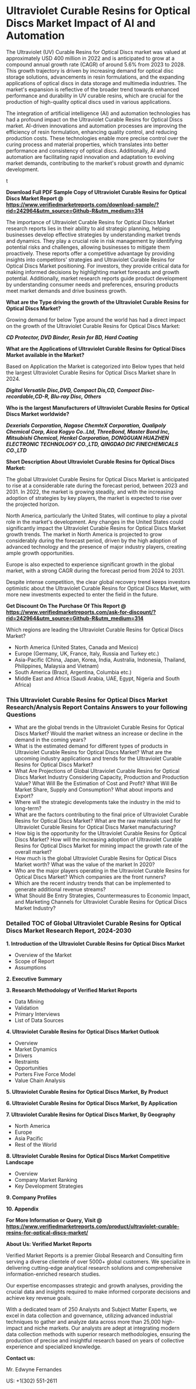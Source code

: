 <meta name="title" content="Global Ultraviolet Curable Resins for Optical Discs Market Impact of AI and Automation"><meta name="description" content="The Ultraviolet (UV) Curable Resins for Optical Discs market was valued at approximately USD 400 million in 2022 and is anticipated to grow at a compound annual growth"><meta name="title" content="Ultraviolet Curable Resins for Optical Discs Market Size, Share, Scope, Trends, Growth, Opportunities, Analysis, Forecast"><h1>Ultraviolet Curable Resins for Optical Discs Market Impact of AI and Automation</h1><p>The Ultraviolet (UV) Curable Resins for Optical Discs market was valued at approximately USD 400 million in 2022 and is anticipated to grow at a compound annual growth rate (CAGR) of around 5.6% from 2023 to 2028. This growth trajectory is driven by increasing demand for optical disc storage solutions, advancements in resin formulations, and the expanding applications of optical discs in data storage and multimedia industries. The market's expansion is reflective of the broader trend towards enhanced performance and durability in UV curable resins, which are crucial for the production of high-quality optical discs used in various applications.</p><p>The integration of artificial intelligence (AI) and automation technologies has had a profound impact on the Ultraviolet Curable Resins for Optical Discs market. AI-driven innovations and automation processes are improving the efficiency of resin formulation, enhancing quality control, and reducing production costs. These technologies enable more precise control over the curing process and material properties, which translates into better performance and consistency of optical discs. Additionally, AI and automation are facilitating rapid innovation and adaptation to evolving market demands, contributing to the market's robust growth and dynamic development.</p>t</p><p id="" class=""><strong>Download Full PDF Sample Copy of Ultraviolet Curable Resins for Optical Discs Market Report @ <a href="https://www.verifiedmarketreports.com/download-sample/?rid=242964&utm_source=Github-R&utm_medium=314" target="_blank">https://www.verifiedmarketreports.com/download-sample/?rid=242964&utm_source=Github-R&utm_medium=314</a></strong></p><p>The importance of&nbsp;Ultraviolet Curable Resins for Optical Discs Market research reports lies in their ability to aid strategic planning, helping businesses develop effective strategies by understanding market trends and dynamics. They play a crucial role in risk management by identifying potential risks and challenges, allowing businesses to mitigate them proactively. These reports offer a competitive advantage by providing insights into competitors' strategies and Ultraviolet Curable Resins for Optical Discs Market positioning. For investors, they provide critical data for making informed decisions by highlighting market forecasts and growth potential. Additionally, market research reports guide product development by understanding consumer needs and preferences, ensuring products meet market demands and drive business growth.</p><p><strong>What are the&nbsp;Type driving the growth of the Ultraviolet Curable Resins for Optical Discs Market?</strong></p><p id="" class="">Growing demand for below Type around the world has had a direct impact on the growth of the Ultraviolet Curable Resins for Optical Discs Market:</p><em><strong>CD Protector, DVD Binder, Resin for BD, Hard Coating</strong></em></p><strong>What are the&nbsp;Applications&nbsp;of Ultraviolet Curable Resins for Optical Discs Market available in the Market?</strong></p><p id="" class="">Based on Application the Market is categorized into Below types that held the largest Ultraviolet Curable Resins for Optical Discs Market share In 2024.</p><em><strong>Digital Versatile Disc,DVD, Compact Dis,CD, Compact Disc-recordable,CD-R, Blu-ray Disc, Others</strong></em></p><strong>Who is the largest Manufacturers of Ultraviolet Curable Resins for Optical Discs Market worldwide?</strong></p><p><em><strong>Dexerials Corporation, Nagase ChemteX Corporation, Qualipoly Chemical Corp, Aica Kogyo Co..Ltd, ThreeBond, Master Bond Inc, Mitsubishi Chemical, Henkel Corporation, DONGGUAN HUAZHEN ELECTRONIC TECHNOLOGY CO.,LTD, QINGDAO DIC FINECHEMICALS CO.,LTD</strong></em></p><p id="" class=""><strong>Short Description About Ultraviolet Curable Resins for Optical Discs Market:</strong></p><p>The global Ultraviolet Curable Resins for Optical Discs Market is anticipated to rise at a considerable rate during the forecast period, between 2023 and 2031. In 2022, the market is growing steadily, and with the increasing adoption of strategies by key players, the market is expected to rise over the projected horizon.</p><p>North America, particularly the United States, will continue to play a pivotal role in the market's development. Any changes in the United States could significantly impact the Ultraviolet Curable Resins for Optical Discs Market growth trends. The market in North America is projected to grow considerably during the forecast period, driven by the high adoption of advanced technology and the presence of major industry players, creating ample growth opportunities.</p><p>Europe is also expected to experience significant growth in the global market, with a strong CAGR during the forecast period from 2024 to 2031.</p><p>Despite intense competition, the clear global recovery trend keeps investors optimistic about the Ultraviolet Curable Resins for Optical Discs Market, with more new investments expected to enter the field in the future.</p><p id="" class=""><strong>Get Discount On The Purchase Of This Report @ <a href="https://www.verifiedmarketreports.com/ask-for-discount/?rid=242964&utm_source=Github-R&utm_medium=314" target="_blank">https://www.verifiedmarketreports.com/ask-for-discount/?rid=242964&utm_source=Github-R&utm_medium=314</a></strong></p>Which regions are leading the Ultraviolet Curable Resins for Optical Discs Market?</p><ul><li>North America (United States, Canada and Mexico)</li><li>Europe (Germany, UK, France, Italy, Russia and Turkey etc.)</li><li>Asia-Pacific (China, Japan, Korea, India, Australia, Indonesia, Thailand, Philippines, Malaysia and Vietnam)</li><li>South America (Brazil, Argentina, Columbia etc.)</li><li>Middle East and Africa (Saudi Arabia, UAE, Egypt, Nigeria and South Africa)</li></ul><h3 id="" class="">This Ultraviolet Curable Resins for Optical Discs Market Research/Analysis Report Contains Answers to your following Questions</h3><ul><li>What are the global trends in the Ultraviolet Curable Resins for Optical Discs Market? Would the market witness an increase or decline in the demand in the coming years?</li><li>What is the estimated demand for different types of products in Ultraviolet Curable Resins for Optical Discs Market? What are the upcoming industry applications and trends for the Ultraviolet Curable Resins for Optical Discs Market?</li><li>What Are Projections of Global Ultraviolet Curable Resins for Optical Discs Market Industry Considering Capacity, Production and Production Value? What Will Be the Estimation of Cost and Profit? What Will Be Market Share, Supply and Consumption? What about imports and Export?</li><li>Where will the strategic developments take the industry in the mid to long-term?</li><li>What are the factors contributing to the final price of Ultraviolet Curable Resins for Optical Discs Market? What are the raw materials used for Ultraviolet Curable Resins for Optical Discs Market manufacturing?</li><li>How big is the opportunity for the Ultraviolet Curable Resins for Optical Discs Market? How will the increasing adoption of Ultraviolet Curable Resins for Optical Discs Market for mining impact the growth rate of the overall market?</li><li>How much is the global Ultraviolet Curable Resins for Optical Discs Market worth? What was the value of the market In 2020?</li><li>Who are the major players operating in the Ultraviolet Curable Resins for Optical Discs Market? Which companies are the front runners?</li><li>Which are the recent industry trends that can be implemented to generate additional revenue streams?</li><li>What Should Be Entry Strategies, Countermeasures to Economic Impact, and Marketing Channels for Ultraviolet Curable Resins for Optical Discs Market Industry?</li></ul><h3 id="" class="">Detailed TOC of Global Ultraviolet Curable Resins for Optical Discs Market Research Report, 2024-2030</h3><p id="" class=""><strong>1. Introduction of the Ultraviolet Curable Resins for Optical Discs Market</strong></p><ul><li>Overview of the Market</li><li>Scope of Report</li><li>Assumptions</li></ul><p id="" class=""><strong>2. Executive Summary</strong></p><p id="" class=""><strong>3. Research Methodology of Verified Market Reports</strong></p><ul><li>Data Mining</li><li>Validation</li><li>Primary Interviews</li><li>List of Data Sources</li></ul><p id="" class=""><strong>4. Ultraviolet Curable Resins for Optical Discs Market Outlook</strong></p><ul><li>Overview</li><li>Market Dynamics</li><li>Drivers</li><li>Restraints</li><li>Opportunities</li><li>Porters Five Force Model</li><li>Value Chain Analysis</li></ul><p id="" class=""><strong>5. Ultraviolet Curable Resins for Optical Discs Market, By Product</strong></p><p id="" class=""><strong>6. Ultraviolet Curable Resins for Optical Discs Market, By Application</strong></p><p id="" class=""><strong>7. Ultraviolet Curable Resins for Optical Discs Market, By Geography</strong></p><ul><li>North America</li><li>Europe</li><li>Asia Pacific</li><li>Rest of the World</li></ul><p id="" class=""><strong>8. Ultraviolet Curable Resins for Optical Discs Market Competitive Landscape</strong></p><ul><li>Overview</li><li>Company Market Ranking</li><li>Key Development Strategies</li></ul><p id="" class=""><strong>9. Company Profiles</strong></p><p id="" class=""><strong>10. Appendix</strong></p><p id="" class=""><strong>For More Information or Query, Visit @ <a href="https://www.verifiedmarketreports.com/product/ultraviolet-curable-resins-for-optical-discs-market/" target="_blank">https://www.verifiedmarketreports.com/product/ultraviolet-curable-resins-for-optical-discs-market/</a></strong></p><p id="" class=""><strong>About Us: Verified Market Reports</strong></p><p id="" class="">Verified Market Reports is a premier Global Research and Consulting firm serving a diverse clientele of over 5000+ global customers. We specialize in delivering cutting-edge analytical research solutions and comprehensive information-enriched research studies.</p><p id="" class="">Our expertise encompasses strategic and growth analyses, providing the crucial data and insights required to make informed corporate decisions and achieve key revenue goals.</p><p id="" class="">With a dedicated team of 250 Analysts and Subject Matter Experts, we excel in data collection and governance, utilizing advanced industrial techniques to gather and analyze data across more than 25,000 high-impact and niche markets. Our analysts are adept at integrating modern data collection methods with superior research methodologies, ensuring the production of precise and insightful research based on years of collective experience and specialized knowledge.</p><p id="" class=""><strong>Contact us:</strong></p><p id="" class="">Mr. Edwyne Fernandes</p><p id="" class="">US: +1(302) 551-2611</p>